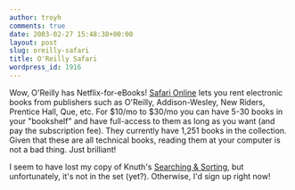 ```yaml
---
author: troyh
comments: true
date: 2003-02-27 15:48:38+00:00
layout: post
slug: oreilly-safari
title: O'Reilly Safari
wordpress_id: 1916
---
```


Wow, O'Reilly has Netflix-for-eBooks! [Safari Online](http://safari.oreilly.com/) lets you rent electronic books from publishers such as O'Reilly, Addison-Wesley, New Riders, Prentice Hall, Que, etc. For $10/mo to $30/mo you can have 5-30 books in your "bookshelf" and have full-access to them as long as you want (and pay the subscription fee). They currently have 1,251 books in the collection. Given that these are all technical books, reading them at your computer is not a bad thing. Just brilliant!

I seem to have lost my copy of Knuth's [Searching & Sorting](http://www.amazon.com/exec/obidos/tg/stores/detail/-/books/0201485419/102-9164715-1174537), but unfortunately, it's not in the set (yet?).  Otherwise, I'd sign up right now!
